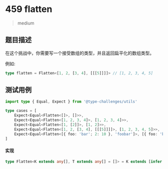 # 459 flatten

> medium

## 题目描述

在这个挑战中，你需要写一个接受数组的类型，并且返回扁平化的数组类型。

例如:

```ts
type flatten = Flatten<[1, 2, [3, 4], [[[5]]]]> // [1, 2, 3, 4, 5]
```

## 测试用例

```ts
import type { Equal, Expect } from '@type-challenges/utils'

type cases = [
    Expect<Equal<Flatten<[]>, []>>,
    Expect<Equal<Flatten<[1, 2, 3, 4]>, [1, 2, 3, 4]>>,
    Expect<Equal<Flatten<[1, [2]]>, [1, 2]>>,
    Expect<Equal<Flatten<[1, 2, [3, 4], [[[5]]]]>, [1, 2, 3, 4, 5]>>,
    Expect<Equal<Flatten<[{ foo: 'bar'; 2: 10 }, 'foobar']>, [{ foo: 'bar'; 2: 10 }, 'foobar']>>
]
```

#### 实现

```ts
type Flatten<K extends any[], T extends any[] = []> = K extends [infer P, ...infer R] ? (P extends any[] ? Flatten<[...P, ...R], T> : Flatten<R, [...T, P]>) : T
```
